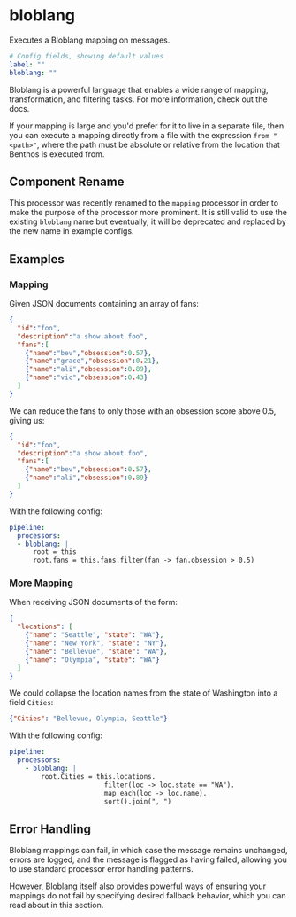 # bloblang

Executes a Bloblang mapping on messages.

```yaml
# Config fields, showing default values
label: ""
bloblang: ""
```

Bloblang is a powerful language that enables a wide range of mapping, transformation, and filtering tasks. For more information, check out the docs.

If your mapping is large and you'd prefer for it to live in a separate file, then you can execute a mapping directly from a file with the expression `from "<path>"`, where the path must be absolute or relative from the location that Benthos is executed from.

## Component Rename

This processor was recently renamed to the `mapping` processor in order to make the purpose of the processor more prominent. It is still valid to use the existing `bloblang` name but eventually, it will be deprecated and replaced by the new name in example configs.

## Examples

### Mapping

Given JSON documents containing an array of fans:

```json
{
  "id":"foo",
  "description":"a show about foo",
  "fans":[
    {"name":"bev","obsession":0.57},
    {"name":"grace","obsession":0.21},
    {"name":"ali","obsession":0.89},
    {"name":"vic","obsession":0.43}
  ]
}
```

We can reduce the fans to only those with an obsession score above 0.5, giving us:

```json
{
  "id":"foo",
  "description":"a show about foo",
  "fans":[
    {"name":"bev","obsession":0.57},
    {"name":"ali","obsession":0.89}
  ]
}
```

With the following config:

```yaml
pipeline:
  processors:
  - bloblang: |
      root = this
      root.fans = this.fans.filter(fan -> fan.obsession > 0.5)
```

### More Mapping

When receiving JSON documents of the form:

```json
{
  "locations": [
    {"name": "Seattle", "state": "WA"},
    {"name": "New York", "state": "NY"},
    {"name": "Bellevue", "state": "WA"},
    {"name": "Olympia", "state": "WA"}
  ]
}
```

We could collapse the location names from the state of Washington into a field `Cities`:

```json
{"Cities": "Bellevue, Olympia, Seattle"}
```

With the following config:

```yaml
pipeline:
  processors:
    - bloblang: |
        root.Cities = this.locations.
                        filter(loc -> loc.state == "WA").
                        map_each(loc -> loc.name).
                        sort().join(", ")
```

## Error Handling

Bloblang mappings can fail, in which case the message remains unchanged, errors are logged, and the message is flagged as having failed, allowing you to use standard processor error handling patterns.

However, Bloblang itself also provides powerful ways of ensuring your mappings do not fail by specifying desired fallback behavior, which you can read about in this section.